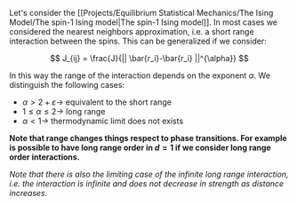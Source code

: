 Let's consider the [[Projects/Equilibrium Statistical Mechanics/The Ising Model/The spin-1 Ising model|The spin-1 Ising model]]. In most cases we considered the nearest neighbors approximation, i.e. a short range interaction between the spins.
This can be generalized if we consider:

$$ J_{ij} = \frac{J}{|| \bar{r_i}-\bar{r_i} ||^{\alpha}} $$

In this way the range of the interaction depends on the exponent $\alpha$.
We distinguish the following cases:

-  $\alpha > 2+\varepsilon \to$ equivalent to the short range
-  $1\leq \alpha \leq 2 \to$ long range
-  $\alpha <1 \to$ thermodynamic limit does not exists

**Note that range changes things respect to phase transitions. For example is possible to have long range order in $d=1$ if we consider long range order interactions.**

*Note that there is also the limiting case of the infinite long range interaction, i.e. the interaction is infinite and does not decrease in strength as distance increases.*